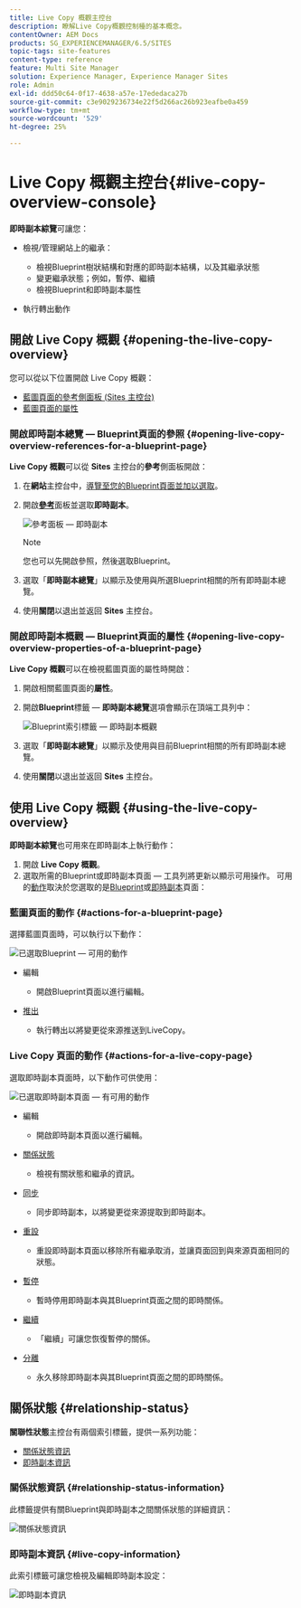 ```yaml
---
title: Live Copy 概觀主控台
description: 瞭解Live Copy概觀控制檯的基本概念。
contentOwner: AEM Docs
products: SG_EXPERIENCEMANAGER/6.5/SITES
topic-tags: site-features
content-type: reference
feature: Multi Site Manager
solution: Experience Manager, Experience Manager Sites
role: Admin
exl-id: ddd50c64-0f17-4638-a57e-17ededaca27b
source-git-commit: c3e9029236734e22f5d266ac26b923eafbe0a459
workflow-type: tm+mt
source-wordcount: '529'
ht-degree: 25%

---
```


# Live Copy 概觀主控台{#live-copy-overview-console}

**即時副本綜覽**&#x200B;可讓您：

* 檢視/管理網站上的繼承：

   * 檢視Blueprint樹狀結構和對應的即時副本結構，以及其繼承狀態
   * 變更繼承狀態；例如，暫停、繼續
   * 檢視Blueprint和即時副本屬性

* 執行轉出動作

## 開啟 Live Copy 概觀 {#opening-the-live-copy-overview}

您可以從以下位置開啟 Live Copy 概觀：

* [藍圖頁面的參考側面板 (Sites 主控台)](#opening-live-copy-overview-references-for-a-blueprint-page)
* [藍圖頁面的屬性](#opening-live-copy-overview-properties-of-a-blueprint-page)

### 開啟即時副本總覽 — Blueprint頁面的參照 {#opening-live-copy-overview-references-for-a-blueprint-page}

**Live Copy 概觀**&#x200B;可以從 **Sites** 主控台的&#x200B;**參考**&#x200B;側面板開啟：

1. 在&#x200B;**網站**&#x200B;主控台中，[導覽至您的Blueprint頁面並加以選取](/help/sites-authoring/basic-handling.md#viewing-and-selecting-resources)。
1. 開啟&#x200B;**[參考](/help/sites-authoring/basic-handling.md#references)**&#x200B;面板並選取&#x200B;**即時副本**。

   ![參考面板 — 即時副本](assets/chlimage_1-359.png)

   >[!NOTE]
   >
   >您也可以先開啟參照，然後選取Blueprint。

1. 選取「**即時副本總覽**」以顯示及使用與所選Blueprint相關的所有即時副本總覽。
1. 使用&#x200B;**關閉**&#x200B;以退出並返回 **Sites** 主控台。

### 開啟即時副本概觀 — Blueprint頁面的屬性 {#opening-live-copy-overview-properties-of-a-blueprint-page}

**Live Copy 概觀**&#x200B;可以在檢視藍圖頁面的屬性時開啟：

1. 開啟相關藍圖頁面的&#x200B;**屬性**。
1. 開啟&#x200B;**Blueprint**&#x200B;標籤 — **即時副本總覽**&#x200B;選項會顯示在頂端工具列中：

   ![Blueprint索引標籤 — 即時副本概觀](assets/chlimage_1-360.png)

1. 選取「**即時副本總覽**」以顯示及使用與目前Blueprint相關的所有即時副本總覽。

1. 使用&#x200B;**關閉**&#x200B;以退出並返回 **Sites** 主控台。

## 使用 Live Copy 概觀 {#using-the-live-copy-overview}

**即時副本綜覽**&#x200B;也可用來在即時副本上執行動作：

1. 開啟 **Live Copy 概觀**。
1. 選取所需的Blueprint或即時副本頁面 — 工具列將更新以顯示可用操作。 可用的[動作](/help/sites-administering/msm.md#terms-used)取決於您選取的是[Blueprint](#actions-for-a-blueprint-page)或[即時副本](#actions-for-a-live-copy-page)頁面：

### 藍圖頁面的動作 {#actions-for-a-blueprint-page}

選擇藍圖頁面時，可以執行以下動作：

![已選取Blueprint — 可用的動作](assets/chlimage_1-361.png)

* 編輯

   * 開啟Blueprint頁面以進行編輯。

* [推出](/help/sites-administering/msm.md#rollout-and-synchronize)

   * 執行轉出以將變更從來源推送到LiveCopy。

### Live Copy 頁面的動作 {#actions-for-a-live-copy-page}

選取即時副本頁面時，以下動作可供使用：

![已選取即時副本頁面 — 有可用的動作](assets/chlimage_1-362.png)

* 編輯

   * 開啟即時副本頁面以進行編輯。

* [關係狀態](#relationship-status)

   * 檢視有關狀態和繼承的資訊。

* [同步](/help/sites-administering/msm.md#rollout-and-synchronize)

   * 同步即時副本，以將變更從來源提取到即時副本。

* [重設](/help/sites-administering/msm-livecopy.md#resetting-a-live-copy-page)

   * 重設即時副本頁面以移除所有繼承取消，並讓頁面回到與來源頁面相同的狀態。

* [暫停](/help/sites-administering/msm.md#suspending-and-cancelling-inheritance-and-synchronization)

   * 暫時停用即時副本與其Blueprint頁面之間的即時關係。

* [繼續](/help/sites-administering/msm-livecopy.md#resuming-inheritance-for-a-page)

   * 「繼續」可讓您恢復暫停的關係。

* [分離](/help/sites-administering/msm.md#detaching-a-live-copy)

   * 永久移除即時副本與其Blueprint頁面之間的即時關係。

## 關係狀態 {#relationship-status}

**關聯性狀態**&#x200B;主控台有兩個索引標籤，提供一系列功能：

* [關係狀態資訊](#relationship-status-information)
* [即時副本資訊](#live-copy-information)

### 關係狀態資訊 {#relationship-status-information}

此標籤提供有關Blueprint與即時副本之間關係狀態的詳細資訊：

![關係狀態資訊](assets/chlimage_1-363.png)

### 即時副本資訊 {#live-copy-information}

此索引標籤可讓您檢視及編輯即時副本設定：

![即時副本資訊](assets/chlimage_1-364.png)
